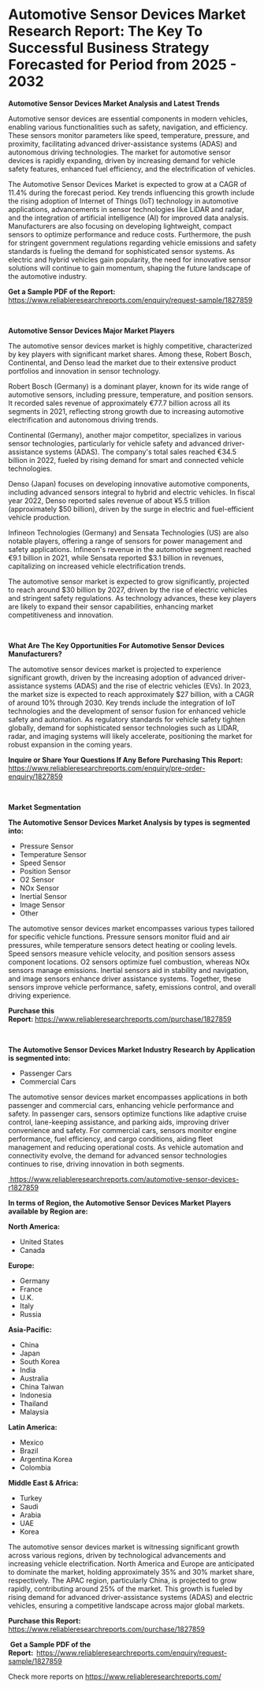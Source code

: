<p><h1>Automotive Sensor Devices Market Research Report: The Key To Successful Business Strategy Forecasted for Period from 2025 - 2032</h1></p><p><strong>Automotive Sensor Devices Market Analysis and Latest Trends</strong></p>
<p><p>Automotive sensor devices are essential components in modern vehicles, enabling various functionalities such as safety, navigation, and efficiency. These sensors monitor parameters like speed, temperature, pressure, and proximity, facilitating advanced driver-assistance systems (ADAS) and autonomous driving technologies. The market for automotive sensor devices is rapidly expanding, driven by increasing demand for vehicle safety features, enhanced fuel efficiency, and the electrification of vehicles.</p><p>The Automotive Sensor Devices Market is expected to grow at a CAGR of 11.4% during the forecast period. Key trends influencing this growth include the rising adoption of Internet of Things (IoT) technology in automotive applications, advancements in sensor technologies like LiDAR and radar, and the integration of artificial intelligence (AI) for improved data analysis. Manufacturers are also focusing on developing lightweight, compact sensors to optimize performance and reduce costs. Furthermore, the push for stringent government regulations regarding vehicle emissions and safety standards is fueling the demand for sophisticated sensor systems. As electric and hybrid vehicles gain popularity, the need for innovative sensor solutions will continue to gain momentum, shaping the future landscape of the automotive industry.</p></p>
<p><strong>Get a Sample PDF of the Report:&nbsp;</strong> <a href="https://www.reliableresearchreports.com/enquiry/request-sample/1827859?utm_campaign=3360&utm_medium=2&utm_source=Github&utm_content=ia&utm_term=31032025&utm_id=automotive-sensor-devices">https://www.reliableresearchreports.com/enquiry/request-sample/1827859</a></p>
<p>&nbsp;</p>
<p><strong>Automotive Sensor Devices Major Market Players</strong></p>
<p><p>The automotive sensor devices market is highly competitive, characterized by key players with significant market shares. Among these, Robert Bosch, Continental, and Denso lead the market due to their extensive product portfolios and innovation in sensor technology.</p><p>Robert Bosch (Germany) is a dominant player, known for its wide range of automotive sensors, including pressure, temperature, and position sensors. It recorded sales revenue of approximately €77.7 billion across all its segments in 2021, reflecting strong growth due to increasing automotive electrification and autonomous driving trends.</p><p>Continental (Germany), another major competitor, specializes in various sensor technologies, particularly for vehicle safety and advanced driver-assistance systems (ADAS). The company's total sales reached €34.5 billion in 2022, fueled by rising demand for smart and connected vehicle technologies.</p><p>Denso (Japan) focuses on developing innovative automotive components, including advanced sensors integral to hybrid and electric vehicles. In fiscal year 2022, Denso reported sales revenue of about ¥5.5 trillion (approximately $50 billion), driven by the surge in electric and fuel-efficient vehicle production.</p><p>Infineon Technologies (Germany) and Sensata Technologies (US) are also notable players, offering a range of sensors for power management and safety applications. Infineon's revenue in the automotive segment reached €9.1 billion in 2021, while Sensata reported $3.1 billion in revenues, capitalizing on increased vehicle electrification trends. </p><p>The automotive sensor market is expected to grow significantly, projected to reach around $30 billion by 2027, driven by the rise of electric vehicles and stringent safety regulations. As technology advances, these key players are likely to expand their sensor capabilities, enhancing market competitiveness and innovation.</p></p>
<p>&nbsp;</p>
<p><strong>What Are The Key Opportunities For Automotive Sensor Devices Manufacturers?</strong></p>
<p><p>The automotive sensor devices market is projected to experience significant growth, driven by the increasing adoption of advanced driver-assistance systems (ADAS) and the rise of electric vehicles (EVs). In 2023, the market size is expected to reach approximately $27 billion, with a CAGR of around 10% through 2030. Key trends include the integration of IoT technologies and the development of sensor fusion for enhanced vehicle safety and automation. As regulatory standards for vehicle safety tighten globally, demand for sophisticated sensor technologies such as LIDAR, radar, and imaging systems will likely accelerate, positioning the market for robust expansion in the coming years.</p></p>
<p><strong>Inquire or Share Your Questions If Any Before Purchasing This Report:</strong> <a href="https://www.reliableresearchreports.com/enquiry/pre-order-enquiry/1827859?utm_campaign=3360&utm_medium=2&utm_source=Github&utm_content=ia&utm_term=31032025&utm_id=automotive-sensor-devices">https://www.reliableresearchreports.com/enquiry/pre-order-enquiry/1827859</a></p>
<p>&nbsp;</p>
<p><strong>Market Segmentation</strong></p>
<p><strong>The Automotive Sensor Devices Market Analysis by types is segmented into:</strong></p>
<p><ul><li>Pressure Sensor</li><li>Temperature Sensor</li><li>Speed Sensor</li><li>Position Sensor</li><li>O2 Sensor</li><li>NOx Sensor</li><li>Inertial Sensor</li><li>Image Sensor</li><li>Other</li></ul></p>
<p><p>The automotive sensor devices market encompasses various types tailored for specific vehicle functions. Pressure sensors monitor fluid and air pressures, while temperature sensors detect heating or cooling levels. Speed sensors measure vehicle velocity, and position sensors assess component locations. O2 sensors optimize fuel combustion, whereas NOx sensors manage emissions. Inertial sensors aid in stability and navigation, and image sensors enhance driver assistance systems. Together, these sensors improve vehicle performance, safety, emissions control, and overall driving experience.</p></p>
<p><strong>Purchase this Report:&nbsp;</strong><a href="https://www.reliableresearchreports.com/purchase/1827859?utm_campaign=3360&utm_medium=2&utm_source=Github&utm_content=ia&utm_term=31032025&utm_id=automotive-sensor-devices">https://www.reliableresearchreports.com/purchase/1827859</a></p>
<p>&nbsp;</p>
<p><strong>The Automotive Sensor Devices Market Industry Research by Application is segmented into:</strong></p>
<p><ul><li>Passenger Cars</li><li>Commercial Cars</li></ul></p>
<p><p>The automotive sensor devices market encompasses applications in both passenger and commercial cars, enhancing vehicle performance and safety. In passenger cars, sensors optimize functions like adaptive cruise control, lane-keeping assistance, and parking aids, improving driver convenience and safety. For commercial cars, sensors monitor engine performance, fuel efficiency, and cargo conditions, aiding fleet management and reducing operational costs. As vehicle automation and connectivity evolve, the demand for advanced sensor technologies continues to rise, driving innovation in both segments.</p></p>
<p><a href="https://www.reliableresearchreports.com/automotive-sensor-devices-r1827859?utm_campaign=3360&utm_medium=2&utm_source=Github&utm_content=ia&utm_term=31032025&utm_id=automotive-sensor-devices">&nbsp;https://www.reliableresearchreports.com/automotive-sensor-devices-r1827859</a></p>
<p><strong>In terms of Region, the Automotive Sensor Devices Market Players available by Region are:</strong></p>
<p>
    <p> <strong> North America: </strong>
        <ul>
            <li>United States</li>
            <li>Canada</li>
        </ul>
        </p> 
    <p> <strong> Europe: </strong>
        <ul>
            <li>Germany</li>
            <li>France</li>
            <li>U.K.</li>
            <li>Italy</li>
            <li>Russia</li>
        </ul>
        </p> 
    <p> <strong> Asia-Pacific: </strong>
        <ul>
            <li>China</li>
            <li>Japan</li>
            <li>South Korea</li>
            <li>India</li>
            <li>Australia</li>
            <li>China Taiwan</li>
            <li>Indonesia</li>
            <li>Thailand</li>
            <li>Malaysia</li>
        </ul>
        </p> 
    <p> <strong> Latin America: </strong>
        <ul>
            <li>Mexico</li>
            <li>Brazil</li>
            <li>Argentina Korea</li>
            <li>Colombia</li>
        </ul>
        </p> 
    <p> <strong> Middle East & Africa: </strong>
        <ul>
            <li>Turkey</li>
            <li>Saudi</li>
            <li>Arabia</li>
            <li>UAE</li>
            <li>Korea</li>
        </ul>
    </p>
    </p>
<p><p>The automotive sensor devices market is witnessing significant growth across various regions, driven by technological advancements and increasing vehicle electrification. North America and Europe are anticipated to dominate the market, holding approximately 35% and 30% market share, respectively. The APAC region, particularly China, is projected to grow rapidly, contributing around 25% of the market. This growth is fueled by rising demand for advanced driver-assistance systems (ADAS) and electric vehicles, ensuring a competitive landscape across major global markets.</p></p>
<p><strong>Purchase this Report: </strong><a href="https://www.reliableresearchreports.com/purchase/1827859?utm_campaign=3360&utm_medium=2&utm_source=Github&utm_content=ia&utm_term=31032025&utm_id=automotive-sensor-devices">https://www.reliableresearchreports.com/purchase/1827859</a></p>
<p>&nbsp;<strong>Get a Sample PDF of the Report:&nbsp;&nbsp;</strong><a href="https://www.reliableresearchreports.com/enquiry/request-sample/1827859?utm_campaign=3360&utm_medium=2&utm_source=Github&utm_content=ia&utm_term=31032025&utm_id=automotive-sensor-devices">https://www.reliableresearchreports.com/enquiry/request-sample/1827859</a></p>
<p><strong></strong></p>
<p>Check more reports on <a href="https://www.reliableresearchreports.com/?utm_campaign=3360&utm_medium=2&utm_source=Github&utm_content=ia&utm_term=31032025&utm_id=automotive-sensor-devices">https://www.reliableresearchreports.com/</a></p>
